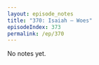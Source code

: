 ```yaml
---
layout: episode_notes
title: "370: Isaiah — Woes"
episodeIndex: 373
permalink: /ep/370
---
```

No notes yet.
